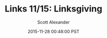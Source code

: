 ---
layout: podcast
title: "Links 11/15: Linksgiving"
author: Scott Alexander
description: https://slatestarcodex.com/2015/11/28/links-1115-linksgiving/
date: 2015-11-28 00:48:00 PST
length: 1973868
duration: 493
guid: links-1115-linksgiving
---